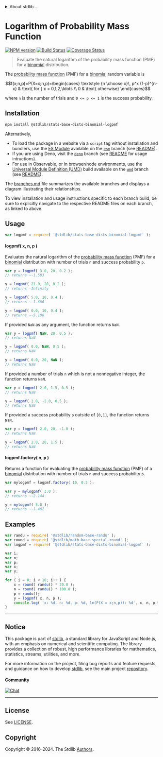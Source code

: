 <!--

@license Apache-2.0

Copyright (c) 2018 The Stdlib Authors.

Licensed under the Apache License, Version 2.0 (the "License");
you may not use this file except in compliance with the License.
You may obtain a copy of the License at

   http://www.apache.org/licenses/LICENSE-2.0

Unless required by applicable law or agreed to in writing, software
distributed under the License is distributed on an "AS IS" BASIS,
WITHOUT WARRANTIES OR CONDITIONS OF ANY KIND, either express or implied.
See the License for the specific language governing permissions and
limitations under the License.

-->


<details>
  <summary>
    About stdlib...
  </summary>
  <p>We believe in a future in which the web is a preferred environment for numerical computation. To help realize this future, we've built stdlib. stdlib is a standard library, with an emphasis on numerical and scientific computation, written in JavaScript (and C) for execution in browsers and in Node.js.</p>
  <p>The library is fully decomposable, being architected in such a way that you can swap out and mix and match APIs and functionality to cater to your exact preferences and use cases.</p>
  <p>When you use stdlib, you can be absolutely certain that you are using the most thorough, rigorous, well-written, studied, documented, tested, measured, and high-quality code out there.</p>
  <p>To join us in bringing numerical computing to the web, get started by checking us out on <a href="https://github.com/stdlib-js/stdlib">GitHub</a>, and please consider <a href="https://opencollective.com/stdlib">financially supporting stdlib</a>. We greatly appreciate your continued support!</p>
</details>

# Logarithm of Probability Mass Function

[![NPM version][npm-image]][npm-url] [![Build Status][test-image]][test-url] [![Coverage Status][coverage-image]][coverage-url] <!-- [![dependencies][dependencies-image]][dependencies-url] -->

> Evaluate the natural logarithm of the probability mass function (PMF) for a [binomial][binomial-distribution] distribution.

<section class="intro">

The [probability mass function][pmf] (PMF) for a [binomial][binomial-distribution] random variable is

<!-- <equation class="equation" label="eq:binomial_pmf" align="center" raw="f(x;n,p)=P(X=x;n,p)=\begin{cases} \textstyle {n \choose x}\, p^x (1-p)^{n-x} & \text{ for } x = 0,1,2,\ldots \\ 0 & \text{ otherwise} \end{cases}" alt="Probability mass function (PMF) for a binomial distribution."> -->

```math
f(x;n,p)=P(X=x;n,p)=\begin{cases} \textstyle {n \choose x}\, p^x (1-p)^{n-x} & \text{ for } x = 0,1,2,\ldots \\ 0 & \text{ otherwise} \end{cases}
```

<!-- <div class="equation" align="center" data-raw-text="f(x;n,p)=P(X=x;n,p)=\begin{cases} \textstyle {n \choose x}\, p^x (1-p)^{n-x} &amp; \text{ for } x = 0,1,2,\ldots \\ 0 &amp; \text{ otherwise} \end{cases}" data-equation="eq:binomial_pmf">
    <img src="https://cdn.jsdelivr.net/gh/stdlib-js/stdlib@51534079fef45e990850102147e8945fb023d1d0/lib/node_modules/@stdlib/stats/base/dists/binomial/logpmf/docs/img/equation_binomial_pmf.svg" alt="Probability mass function (PMF) for a binomial distribution.">
    <br>
</div> -->

<!-- </equation> -->

where `n` is the number of trials and `0 <= p <= 1` is the success probability.

</section>

<!-- /.intro -->

<section class="installation">

## Installation

```bash
npm install @stdlib/stats-base-dists-binomial-logpmf
```

Alternatively,

-   To load the package in a website via a `script` tag without installation and bundlers, use the [ES Module][es-module] available on the [`esm`][esm-url] branch (see [README][esm-readme]).
-   If you are using Deno, visit the [`deno`][deno-url] branch (see [README][deno-readme] for usage intructions).
-   For use in Observable, or in browser/node environments, use the [Universal Module Definition (UMD)][umd] build available on the [`umd`][umd-url] branch (see [README][umd-readme]).

The [branches.md][branches-url] file summarizes the available branches and displays a diagram illustrating their relationships.

To view installation and usage instructions specific to each branch build, be sure to explicitly navigate to the respective README files on each branch, as linked to above.

</section>

<section class="usage">

## Usage

```javascript
var logpmf = require( '@stdlib/stats-base-dists-binomial-logpmf' );
```

#### logpmf( x, n, p )

Evaluates the natural logarithm of the [probability mass function][pmf] (PMF) for a [binomial][binomial-distribution] distribution with number of trials `n` and success probability `p`.

```javascript
var y = logpmf( 3.0, 20, 0.2 );
// returns ~-1.583

y = logpmf( 21.0, 20, 0.2 );
// returns -Infinity

y = logpmf( 5.0, 10, 0.4 );
// returns ~-1.606

y = logpmf( 0.0, 10, 0.4 );
// returns ~-5.108
```

If provided `NaN` as any argument, the function returns `NaN`.

```javascript
var y = logpmf( NaN, 20, 0.5 );
// returns NaN

y = logpmf( 0.0, NaN, 0.5 );
// returns NaN

y = logpmf( 0.0, 20, NaN );
// returns NaN
```

If provided a number of trials `n` which is not a nonnegative integer, the function returns `NaN`.

```javascript
var y = logpmf( 2.0, 1.5, 0.5 );
// returns NaN

y = logpmf( 2.0, -2.0, 0.5 );
// returns NaN
```

If provided a success probability `p` outside of `[0,1]`, the function returns `NaN`.

```javascript
var y = logpmf( 2.0, 20, -1.0 );
// returns NaN

y = logpmf( 2.0, 20, 1.5 );
// returns NaN
```

#### logpmf.factory( n, p )

Returns a function for evaluating the [probability mass function][pmf] (PMF) of a [binomial][binomial-distribution] distribution with number of trials `n` and success probability `p`.

```javascript
var mylogpmf = logpmf.factory( 10, 0.5 );

var y = mylogpmf( 3.0 );
// returns ~-2.144

y = mylogpmf( 5.0 );
// returns ~-1.402
```

</section>

<!-- /.usage -->

<section class="examples">

## Examples

<!-- eslint no-undef: "error" -->

```javascript
var randu = require( '@stdlib/random-base-randu' );
var round = require( '@stdlib/math-base-special-round' );
var logpmf = require( '@stdlib/stats-base-dists-binomial-logpmf' );

var i;
var n;
var p;
var x;
var y;

for ( i = 0; i < 10; i++ ) {
    x = round( randu() * 20.0 );
    n = round( randu() * 100.0 );
    p = randu();
    y = logpmf( x, n, p );
    console.log( 'x: %d, n: %d, p: %d, ln(P(X = x;n,p)): %d', x, n, p.toFixed( 4 ), y.toFixed( 4 ) );
}
```

</section>

<!-- /.examples -->

<!-- Section for related `stdlib` packages. Do not manually edit this section, as it is automatically populated. -->

<section class="related">

</section>

<!-- /.related -->

<!-- Section for all links. Make sure to keep an empty line after the `section` element and another before the `/section` close. -->


<section class="main-repo" >

* * *

## Notice

This package is part of [stdlib][stdlib], a standard library for JavaScript and Node.js, with an emphasis on numerical and scientific computing. The library provides a collection of robust, high performance libraries for mathematics, statistics, streams, utilities, and more.

For more information on the project, filing bug reports and feature requests, and guidance on how to develop [stdlib][stdlib], see the main project [repository][stdlib].

#### Community

[![Chat][chat-image]][chat-url]

---

## License

See [LICENSE][stdlib-license].


## Copyright

Copyright &copy; 2016-2024. The Stdlib [Authors][stdlib-authors].

</section>

<!-- /.stdlib -->

<!-- Section for all links. Make sure to keep an empty line after the `section` element and another before the `/section` close. -->

<section class="links">

[npm-image]: http://img.shields.io/npm/v/@stdlib/stats-base-dists-binomial-logpmf.svg
[npm-url]: https://npmjs.org/package/@stdlib/stats-base-dists-binomial-logpmf

[test-image]: https://github.com/stdlib-js/stats-base-dists-binomial-logpmf/actions/workflows/test.yml/badge.svg?branch=v0.2.1
[test-url]: https://github.com/stdlib-js/stats-base-dists-binomial-logpmf/actions/workflows/test.yml?query=branch:v0.2.1

[coverage-image]: https://img.shields.io/codecov/c/github/stdlib-js/stats-base-dists-binomial-logpmf/main.svg
[coverage-url]: https://codecov.io/github/stdlib-js/stats-base-dists-binomial-logpmf?branch=main

<!--

[dependencies-image]: https://img.shields.io/david/stdlib-js/stats-base-dists-binomial-logpmf.svg
[dependencies-url]: https://david-dm.org/stdlib-js/stats-base-dists-binomial-logpmf/main

-->

[chat-image]: https://img.shields.io/gitter/room/stdlib-js/stdlib.svg
[chat-url]: https://app.gitter.im/#/room/#stdlib-js_stdlib:gitter.im

[stdlib]: https://github.com/stdlib-js/stdlib

[stdlib-authors]: https://github.com/stdlib-js/stdlib/graphs/contributors

[umd]: https://github.com/umdjs/umd
[es-module]: https://developer.mozilla.org/en-US/docs/Web/JavaScript/Guide/Modules

[deno-url]: https://github.com/stdlib-js/stats-base-dists-binomial-logpmf/tree/deno
[deno-readme]: https://github.com/stdlib-js/stats-base-dists-binomial-logpmf/blob/deno/README.md
[umd-url]: https://github.com/stdlib-js/stats-base-dists-binomial-logpmf/tree/umd
[umd-readme]: https://github.com/stdlib-js/stats-base-dists-binomial-logpmf/blob/umd/README.md
[esm-url]: https://github.com/stdlib-js/stats-base-dists-binomial-logpmf/tree/esm
[esm-readme]: https://github.com/stdlib-js/stats-base-dists-binomial-logpmf/blob/esm/README.md
[branches-url]: https://github.com/stdlib-js/stats-base-dists-binomial-logpmf/blob/main/branches.md

[stdlib-license]: https://raw.githubusercontent.com/stdlib-js/stats-base-dists-binomial-logpmf/main/LICENSE

[binomial-distribution]: https://en.wikipedia.org/wiki/Binomial_distribution

[pmf]: https://en.wikipedia.org/wiki/Probability_mass_function

</section>

<!-- /.links -->
